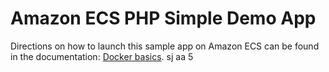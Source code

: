 # Amazon ECS PHP Simple Demo App
Directions on how to launch this sample app on Amazon ECS can be found in the documentation: [Docker basics](http://docs.aws.amazon.com/AmazonECS/latest/developerguide/docker-basics.html).
sj
aa
5
